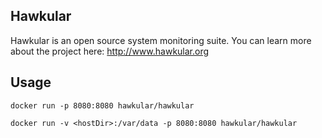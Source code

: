 ## Hawkular
Hawkular is an open source system monitoring suite.  You can learn more about the project here: http://www.hawkular.org

## Usage 
```docker run -p 8080:8080 hawkular/hawkular```

```docker run -v <hostDir>:/var/data -p 8080:8080 hawkular/hawkular```
